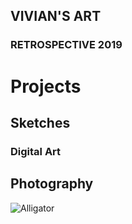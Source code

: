## VIVIAN'S ART

### RETROSPECTIVE 2019

# Projects
## Sketches
### Digital Art
## Photography

![Alligator]()
